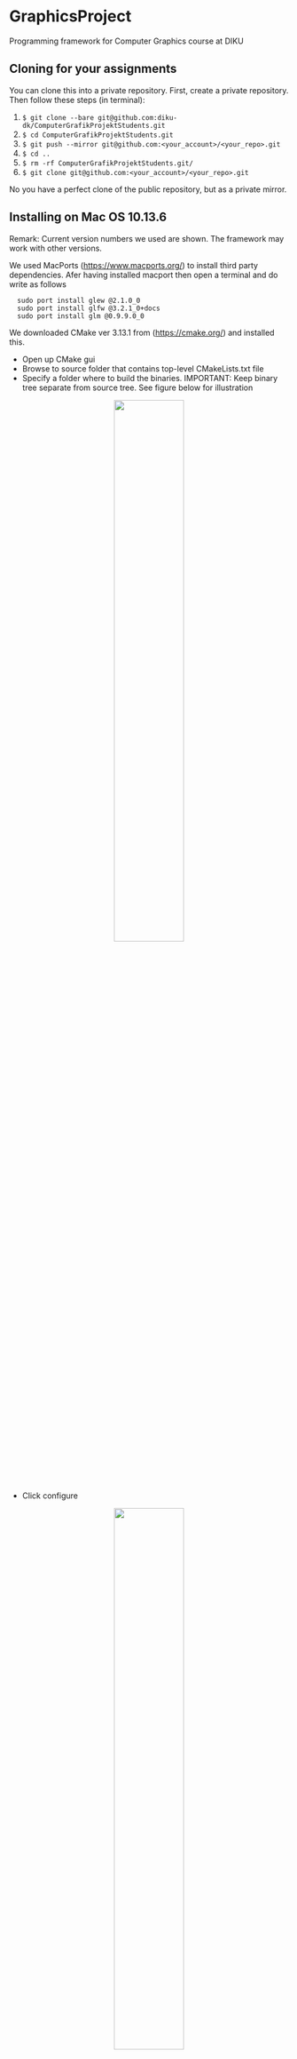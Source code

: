 # GraphicsProject
Programming framework for Computer Graphics course at DIKU

## Cloning for your assignments ##

You can clone this into a private repository. First, create a private repository. Then follow these steps (in terminal):

1) `$ git clone --bare git@github.com:diku-dk/ComputerGrafikProjektStudents.git`
2) `$ cd ComputerGrafikProjektStudents.git`
3) `$ git push --mirror git@github.com:<your_account>/<your_repo>.git`
4) `$ cd ..`
5) `$ rm -rf ComputerGrafikProjektStudents.git/`
6) `$ git clone git@github.com:<your_account>/<your_repo>.git`

No you have a perfect clone of the public repository, but as a private mirror.


## Installing on Mac OS 10.13.6

Remark: Current version numbers we used are shown. The framework may work with other versions.

We used MacPorts (https://www.macports.org/) to install third party dependencies. Afer having installed macport then open a terminal and do write as follows

```console  
  sudo port install glew @2.1.0_0
  sudo port install glfw @3.2.1_0+docs
  sudo port install glm @0.9.9.0_0
```

We downloaded CMake ver 3.13.1 from (https://cmake.org/) and installed this.

* Open up CMake gui
* Browse to source folder that contains top-level CMakeLists.txt file
* Specify a folder where to build the binaries. IMPORTANT: Keep binary tree separate from source tree. See figure below for illustration

<center>
<img src="Documentation/macos/cmake_gui.png" width="50%">
</center>

* Click configure

<center>
<img src="Documentation/macos/cmake_first_configure.png" width="50%">
</center>

* Inspect CMake variables to see if you need to specify anything
* Click configure until no pink entries are shown

<center>
<img src="Documentation/macos/cmake_second_configure.png" width="50%">
</center>

* Click generate

<center>
<img src="Documentation/macos/cmake_generate.png" width="50%">
</center>

* Click open project, you should see your IDE open op.

<center>
<img src="Documentation/macos/cmake_open_project.png" width="50%">
</center>

Finally you can build all using your favourite IDE environment

## Installing on Windows

Remark: The framework may work with other versions than what is used below.

For our Windows installation we will be using Visual Studio as our compiler and IDE, and Vcpkg as our library manager. Codeblocks or another compiler/IDE should be just as viable as Visual Studio, however the following procedure has yet to be tested with anything but Visual Studio.

The following is done in Windows 10 with Visual Studio 2017 and Windows PowerShell.

Before continuing ensure that git and a version of Visual Studio is installed. If you have not already done so, download/clone this project to your machine.



#### Vcpkg

Use the 'Quick Start' guide on  https://github.com/Microsoft/vcpkg to install Vcpkg.



#### GLEW, GLFW & GLM

When Vcpkg is installed, navigate to the root folder of Vcpkg and run the following three commands:

##### For Visual Studio 2017 (32bit versions)

```console  
.\vcpkg.exe install glfw3:x86-windows
.\vcpkg.exe install glew:x86-windows
.\vcpkg.exe install glm:x86-windows
```

##### For Visual Studio 2019 (64bit versions)

```console  
.\vcpkg.exe install glfw3:x64-windows
.\vcpkg.exe install glew:x64-windows
.\vcpkg.exe install glm:x64-windows
```

At the time of writing the latest versions of these packages are 3.3-3, 2.1.0-6 and 0.9.9.5-3, respectively.

Use the ``.\vcpkg.exe list `` command to ensure that these three packages are properly installed. The result of the command should look something like this (and similar for Visual Studio 2019):

<center>
<img src="Documentation/windows/vcpkg-list.png" width="100%">
</center>

#### CMake

We downloaded CMake ver 3.15.5 from (https://cmake.org/) and installed this via
the installer.

* Open up CMake gui
* Browse to the source folder that contains the top-level CMakeLists.txt file (./GraphicsFolder/)
* Specify a folder where to build the binaries. IMPORTANT: Keep binary tree separate from source tree. We create a ./GraphicsFolder/Build folder for our binaries. See image below for illustration:

<center>
<img src="Documentation/windows/cmake-buildfolder.png" width="100%">
</center>

* Click 'Configure' once. This will prompt a window where you must select a generator. We choose the 'Visual Studio 15 2017' option. You need to select an option that matches your installed compiler/IDE. After selecting a generator, ensure that 'Specify toolchain file for cross-compiling' is selected as seen in the image below:

<center>
<img src="Documentation/windows/cmake-generator.png" width="50%">
</center>

* Click 'Next' and specify the full path to the '...\vcpkg\scripts\buildsystems\vcpkg.cmake' file as shown in the image below:

<center>
<img src="Documentation/windows/cmake-toolchain.png" width="50%">
</center>

* Click 'Finish' and the configuration process will automatically start.
* The configuration might fail at this point. If so, ensure that the 'VCPKG_TARGET_TRIPLET' value is properly set in the CMake window. It must be set to 'x86-windows' for Visual Studio 2017 and 'x64-windows' for Visual Studio 2019. In other words it must match the versions you chose to download through vcpkg. (If you have downloaded both 32bit and 64bit versions of the packages you may have to manually correct the filepaths for 'GLEW_DIR', 'GLM_DIR' & 'glfw3_DIR' before configurating again.)
* There should be no configuration left to be done and everything should be setup properly now. Should there still be configuration left to be done, then do so now, before clicking 'Configure' again.
* Once the configuration has succeeded, click 'Generate'.
* Upon generation success click 'Open Project' to open the project in Visual Studio.

Use Visual Studio to build the project to ensure that everything is setup properly. If build errors occur please revise the above steps.

You are now good to go!



#### Running the project

You should now have a solution with name 'GRAPHICS_PROJECT' and several targets as shown in the image below:

<center>
<img src="Documentation/windows/visualstudio-targets1.png" width="35%">
</center>

To change target right click any of the 'assignment-X' subprojects and click 'Set as StartUp Project'. The active subproject is the one in bold. When changed to any of the assignment projects run the project by clicking 'Local Windows Debugger' in Visual Studio as shown below:

<center>
<img src="Documentation/windows/visualstudio-run.png" width="50%">
</center>



## Installing on Linux

How to install third party dependencies will vary depending on the linux distro that you are using. Even if you are using a different package manager the process should be the same.

**Ubuntu:**
```console  
  sudo apt install libglew-dev 
  sudo apt install libglfw-dev 
  sudo apt install libglm-dev
```

**Arch:**
```console  
  sudo pacman -S glew 
  sudo pacman -S glfw-x11
  sudo pacman -S glfw-docs
  sudo pacman -S glm
```

**Nix**

This is for linux and mac users using Nix.

```console
    nix-shell ./GraphicsProject/shell.nix
```
This gives a shell with all dependencies correctly linked which is 100% reproducible, remember to use the shell every time you are developing.


We downloaded CMake ver 3.13.1 from (https://cmake.org/) and installed this. On arch you should be able to get the newest version of CMake using pacman
```console
  sudo pacman -S cmake
```

### CMake
* Open up a terminal and navigate to `./GraphicsProject`
* Run
```console
  mkdir build
  cd build
  cmake ..
  make all
```

If CMake fails because it can't find GLM and OpenGL open up `CMakeLists.txt` and edit line 20 from `FIND_PACKAGE(GLM)` to `FIND_PACKAGE(glm)` and line 27 from `FIND_PACKAGE(OPENGL)` to `FIND_PACKAGE(OpenGL)`


